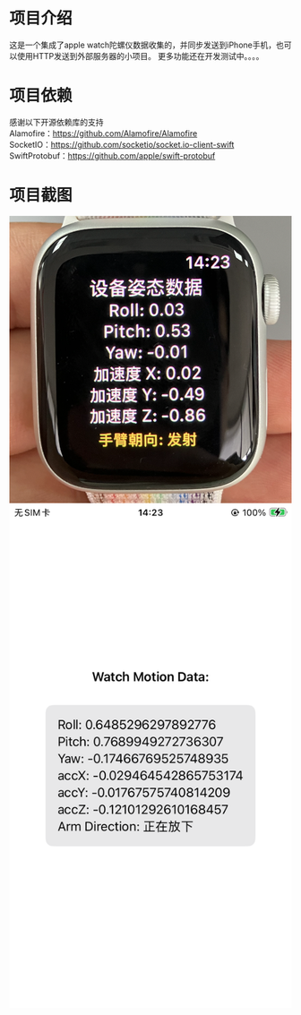 #  项目介绍
这是一个集成了apple watch陀螺仪数据收集的，并同步发送到iPhone手机，也可以使用HTTP发送到外部服务器的小项目。
更多功能还在开发测试中。。。。


# 项目依赖
感谢以下开源依赖库的支持  
Alamofire：https://github.com/Alamofire/Alamofire  
SocketIO：https://github.com/socketio/socket.io-client-swift  
SwiftProtobuf：https://github.com/apple/swift-protobuf  



# 项目截图
![](./Resources/watch.png)
![](./Resources/iphone.png)


